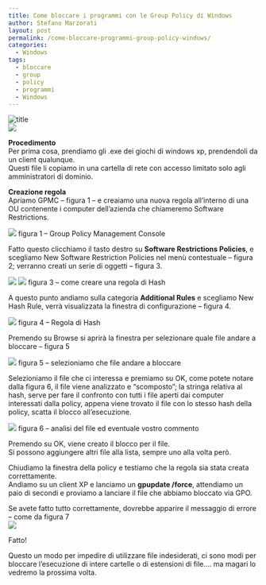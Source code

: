 ```yaml
---
title: Come bloccare i programmi con le Group Policy di Windows
author: Stefano Marzorati
layout: post
permalink: /come-bloccare-programmi-group-policy-windows/
categories:
  - Windows
tags:
  - bloccare
  - group
  - policy
  - programmi
  - Windows
---
```

![title](https://farm9.staticflickr.com/8790/16890882869_b931243b9d_o.jpg)  
<img class="aligncenter" src="https://farm9.staticflickr.com/8779/16456946343_2fdbf9b604_o.jpg" />

**Procedimento**  
Per prima cosa, prendiamo gli .exe dei giochi di windows xp, prendendoli da un client qualunque.  
Questi file li copiamo in una cartella di rete con accesso limitato solo agli amministratori di dominio.

**Creazione regola**  
Apriamo GPMC &#8211; figura 1 &#8211; e creaiamo una nuova regola all&#8217;interno di una OU contenente i computer dell&#8217;azienda che chiameremo Software Restrictions.

<img class="aligncenter" src="https://farm8.staticflickr.com/7627/17075617882_67dd244738_o.jpg" />  
figura 1 &#8211; Group Policy Management Console

Fatto questo clicchiamo il tasto destro su **Software Restrictions Policies**, e scegliamo New Software Restriction Policies nel menù contestuale &#8211; figura 2; verranno creati un serie di oggetti &#8211; figura 3.

<img class="aligncenter" src="https://farm9.staticflickr.com/8741/16456946003_9a089abfe5_o.jpg" />

<img class="aligncenter" src="https://farm8.staticflickr.com/7622/17051139426_3b803f4077_o.jpg" />  
figura 3 &#8211; come creare una regola di Hash

A questo punto andiamo sulla categoria **Additional Rules** e scegliamo New Hash Rule, verrà visualizzata la finestra di configurazione &#8211; figura 4.

<img class="aligncenter" src="https://farm9.staticflickr.com/8707/16456945633_2c73f82e91_o.jpg" />  
figura 4 &#8211; Regola di Hash

Premendo su Browse si aprirà la finestra per selezionare quale file andare a bloccare &#8211; figura 5

<img class="aligncenter" src="https://farm8.staticflickr.com/7636/16456945433_5f5d3903f3_o.jpg" />  
figura 5 &#8211; selezioniamo che file andare a bloccare

Selezioniamo il file che ci interessa e premiamo su OK, come potete notare dalla figura 6, il file viene analizzato e &#8220;scomposto&#8221;; la stringa relativa al hash, serve per fare il confronto con tutti i file aperti dai computer interessati dalla policy, appena viene trovato il file con lo stesso hash della policy, scatta il blocco all&#8217;esecuzione.

<img class="aligncenter" src="https://farm8.staticflickr.com/7687/16889327208_60aa888fe8_o.jpg" />  
figura 6 &#8211; analisi del file ed eventuale vostro commento

Premendo su OK, viene creato il blocco per il file.  
Si possono aggiungere altri file alla lista, sempre uno alla volta però.

Chiudiamo la finestra della policy e testiamo che la regola sia stata creata correttamente.  
Andiamo su un client XP e lanciamo un **gpupdate /force**, attendiamo un paio di secondi e proviamo a lanciare il file che abbiamo bloccato via GPO.

Se avete fatto tutto correttamente, dovrebbe apparire il messaggio di errore &#8211; come da figura 7  
<img class="aligncenter" src="https://farm8.staticflickr.com/7696/17075618482_5cbab0ae2d_o.jpg" />

Fatto!

Questo un modo per impedire di utilizzare file indesiderati, ci sono modi per bloccare l&#8217;esecuzione di intere cartelle o di estensioni di file&#8230;. ma magari lo vedremo la prossima volta.
